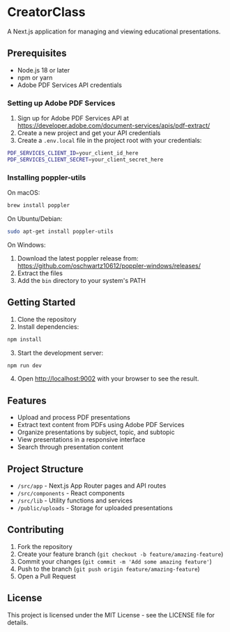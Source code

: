 # CreatorClass

A Next.js application for managing and viewing educational presentations.

## Prerequisites

- Node.js 18 or later
- npm or yarn
- Adobe PDF Services API credentials

### Setting up Adobe PDF Services

1. Sign up for Adobe PDF Services API at https://developer.adobe.com/document-services/apis/pdf-extract/
2. Create a new project and get your API credentials
3. Create a `.env.local` file in the project root with your credentials:
```bash
PDF_SERVICES_CLIENT_ID=your_client_id_here
PDF_SERVICES_CLIENT_SECRET=your_client_secret_here
```

### Installing poppler-utils

On macOS:
```bash
brew install poppler
```

On Ubuntu/Debian:
```bash
sudo apt-get install poppler-utils
```

On Windows:
1. Download the latest poppler release from: https://github.com/oschwartz10612/poppler-windows/releases/
2. Extract the files
3. Add the `bin` directory to your system's PATH

## Getting Started

1. Clone the repository
2. Install dependencies:
```bash
npm install
```

3. Start the development server:
```bash
npm run dev
```

4. Open [http://localhost:9002](http://localhost:9002) with your browser to see the result.

## Features

- Upload and process PDF presentations
- Extract text content from PDFs using Adobe PDF Services
- Organize presentations by subject, topic, and subtopic
- View presentations in a responsive interface
- Search through presentation content

## Project Structure

- `/src/app` - Next.js App Router pages and API routes
- `/src/components` - React components
- `/src/lib` - Utility functions and services
- `/public/uploads` - Storage for uploaded presentations

## Contributing

1. Fork the repository
2. Create your feature branch (`git checkout -b feature/amazing-feature`)
3. Commit your changes (`git commit -m 'Add some amazing feature'`)
4. Push to the branch (`git push origin feature/amazing-feature`)
5. Open a Pull Request

## License

This project is licensed under the MIT License - see the LICENSE file for details.
